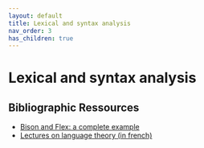 ```yaml
---
layout: default
title: Lexical and syntax analysis 
nav_order: 3
has_children: true
---
```


# Lexical and syntax analysis

## Bibliographic Ressources

- [Bison and Flex: a complete example](https://www.gnu.org/software/bison/manual/html_node/A-Complete-C_002b_002b-Example.html)
- [Lectures on language theory (in french)](https://www.lrde.epita.fr/~akim/thl/lecture-notes/theorie-des-langages-1.pdf)
